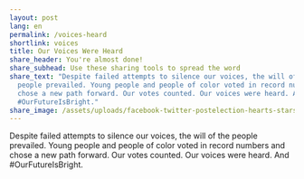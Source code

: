 ```yaml
---
layout: post
lang: en
permalink: /voices-heard
shortlink: voices
title: Our Voices Were Heard
share_header: You're almost done!
share_subhead: Use these sharing tools to spread the word
share_text: "Despite failed attempts to silence our voices, the will of the
  people prevailed. Young people and people of color voted in record numbers and
  chose a new path forward. Our votes counted. Our voices were heard. And
  #OurFutureIsBright."
share_image: /assets/uploads/facebook-twitter-postelection-hearts-stars-voices-heard.png
---
```

Despite failed attempts to silence our voices, the will of the people prevailed. Young people and people of color voted in record numbers and chose a new path forward. Our votes counted. Our voices were heard. And #OurFutureIsBright.